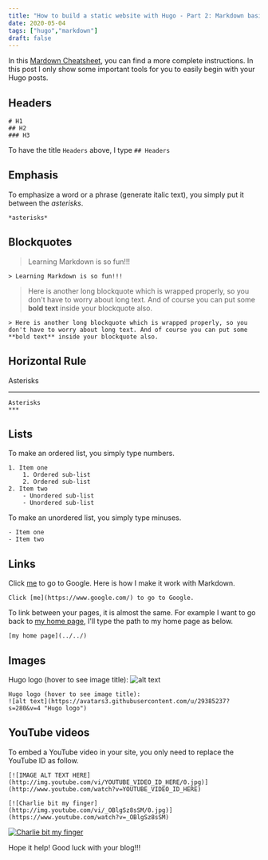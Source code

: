 ```yaml
---
title: "How to build a static website with Hugo - Part 2: Markdown basics"
date: 2020-05-04
tags: ["hugo","markdown"]
draft: false
---
```

In this [Mardown Cheatsheet](https://github.com/adam-p/markdown-here/wiki/Markdown-Cheatsheet#links), you can find a more complete instructions. In this post I only show some important tools for you to easily begin with your Hugo posts. 

## Headers
```
# H1
## H2
### H3
```
To have the title ```Headers``` above, I type ```## Headers```

## Emphasis
To emphasize a word or a phrase (generate italic text), you simply put it between the *asterisks*.
```
*asterisks*
```

## Blockquotes
> Learning Markdown is so fun!!!
```
> Learning Markdown is so fun!!!
```
> Here is another long blockquote which is wrapped properly, so you don't have to worry about long text. And of course you can put some **bold text** inside your blockquote also. 
```
> Here is another long blockquote which is wrapped properly, so you don't have to worry about long text. And of course you can put some **bold text** inside your blockquote also. 
```

## Horizontal Rule
Asterisks
***
```
Asterisks
***
```

## Lists
To make an ordered list, you simply type numbers.
```
1. Item one
    1. Ordered sub-list
    2. Ordered sub-list
2. Item two
    - Unordered sub-list
    - Unordered sub-list
```

To make an unordered list, you simply type minuses.
```
- Item one
- Item two
```

## Links
Click [me](https://www.google.com/) to go to Google. Here is how I make it work with Markdown. 
```
Click [me](https://www.google.com/) to go to Google.
```
To link between your pages, it is almost the same. For example I want to go back to [my home page](../../), I'll type the path to my home page as below.
```
[my home page](../../)
```

## Images
Hugo logo (hover to see image title): 
![alt text](https://avatars3.githubusercontent.com/u/29385237?s=280&v=4 "Hugo logo")
```
Hugo logo (hover to see image title): 
![alt text](https://avatars3.githubusercontent.com/u/29385237?s=280&v=4 "Hugo logo")
```

## YouTube videos
To embed a YouTube video in your site, you only need to replace the YouTube ID as follow.

```
[![IMAGE ALT TEXT HERE](http://img.youtube.com/vi/YOUTUBE_VIDEO_ID_HERE/0.jpg)](http://www.youtube.com/watch?v=YOUTUBE_VIDEO_ID_HERE)

[![Charlie bit my finger](http://img.youtube.com/vi/_OBlgSz8sSM/0.jpg)](https://www.youtube.com/watch?v=_OBlgSz8sSM)
```

[![Charlie bit my finger](http://img.youtube.com/vi/_OBlgSz8sSM/0.jpg)](https://www.youtube.com/watch?v=_OBlgSz8sSM)

Hope it help! Good luck with your blog!!!

